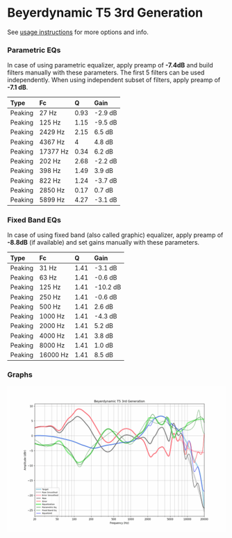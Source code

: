 # Beyerdynamic T5 3rd Generation
See [usage instructions](https://github.com/jaakkopasanen/AutoEq#usage) for more options and info.

### Parametric EQs
In case of using parametric equalizer, apply preamp of **-7.4dB** and build filters manually
with these parameters. The first 5 filters can be used independently.
When using independent subset of filters, apply preamp of **-7.1 dB**.

| Type    | Fc       |    Q | Gain    |
|:--------|:---------|:-----|:--------|
| Peaking | 27 Hz    | 0.93 | -2.9 dB |
| Peaking | 125 Hz   | 1.15 | -9.5 dB |
| Peaking | 2429 Hz  | 2.15 | 6.5 dB  |
| Peaking | 4367 Hz  | 4    | 4.8 dB  |
| Peaking | 17377 Hz | 0.34 | 6.2 dB  |
| Peaking | 202 Hz   | 2.68 | -2.2 dB |
| Peaking | 398 Hz   | 1.49 | 3.9 dB  |
| Peaking | 822 Hz   | 1.24 | -3.7 dB |
| Peaking | 2850 Hz  | 0.17 | 0.7 dB  |
| Peaking | 5899 Hz  | 4.27 | -3.1 dB |

### Fixed Band EQs
In case of using fixed band (also called graphic) equalizer, apply preamp of **-8.8dB**
(if available) and set gains manually with these parameters.

| Type    | Fc       |    Q | Gain     |
|:--------|:---------|:-----|:---------|
| Peaking | 31 Hz    | 1.41 | -3.1 dB  |
| Peaking | 63 Hz    | 1.41 | -0.6 dB  |
| Peaking | 125 Hz   | 1.41 | -10.2 dB |
| Peaking | 250 Hz   | 1.41 | -0.6 dB  |
| Peaking | 500 Hz   | 1.41 | 2.6 dB   |
| Peaking | 1000 Hz  | 1.41 | -4.3 dB  |
| Peaking | 2000 Hz  | 1.41 | 5.2 dB   |
| Peaking | 4000 Hz  | 1.41 | 3.8 dB   |
| Peaking | 8000 Hz  | 1.41 | 1.0 dB   |
| Peaking | 16000 Hz | 1.41 | 8.5 dB   |

### Graphs
![](./Beyerdynamic%20T5%203rd%20Generation.png)